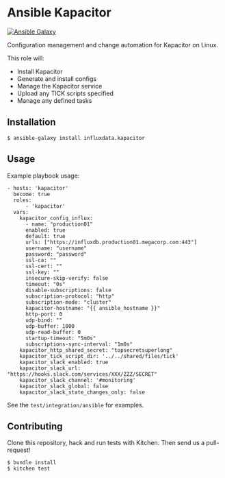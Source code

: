 # Ansible Kapacitor

[![Ansible Galaxy](https://img.shields.io/badge/ansible--galaxy-influxdata.kapacitor-blue.svg)](https://galaxy.ansible.com/influxdata/kapacitor/)

Configuration management and change automation for Kapacitor on Linux.

This role will:
* Install Kapacitor
* Generate and install configs
* Manage the Kapacitor service
* Upload any TICK scripts specified
* Manage any defined tasks

## Installation

`$ ansible-galaxy install influxdata.kapacitor`

## Usage

Example playbook usage:

```
- hosts: 'kapacitor'
  become: true
  roles:
      - 'kapacitor'
  vars:
    kapacitor_config_influx:
      - name: "production01"
      enabled: true
      default: true
      urls: ["https://influxdb.production01.megacorp.com:443"]
      username: "username"
      password: "password"
      ssl-ca: ""
      ssl-cert: ""
      ssl-key: ""
      insecure-skip-verify: false
      timeout: "0s"
      disable-subscriptions: false
      subscription-protocol: "http"
      subscription-mode: "cluster"
      kapacitor-hostname: "{{ ansible_hostname }}"
      http-port: 0
      udp-bind: ""
      udp-buffer: 1000
      udp-read-buffer: 0
      startup-timeout: "5m0s"
      subscriptions-sync-interval: "1m0s"
    kapacitor_http_shared_secret: "topsecretsuperlong"
    kapacitor_tick_script_dir: '../../shared/files/tick'
    kapacitor_slack_enabled: true
    kapacitor_slack_url: "https://hooks.slack.com/services/XXX/ZZZ/SECRET"
    kapacitor_slack_channel: '#monitoring'
    kapacitor_slack_global: false
    kapacitor_slack_state_changes_only: false
```

See the `test/integration/ansible` for examples.

## Contributing

Clone this repository, hack and run tests with Kitchen. Then send us a pull-request!

```
$ bundle install
$ kitchen test
```
